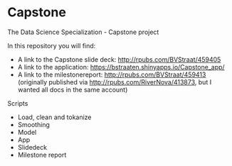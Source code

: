 # Capstone
The Data Science Specialization - Capstone project

In this repository you will find:
- A link to the Capstone slide deck: http://rpubs.com/BVStraat/459405
- A link to the application: https://bstraaten.shinyapps.io/Capstone_app/
- A link to the milestonereport: http://rpubs.com/BVStraat/459413 (originally published via http://rpubs.com/RiverNova/413873, but I wanted all docs in the same account)

Scripts
- Load, clean and tokanize
- Smoothing
- Model
- App
- Slidedeck
- Milestone report






